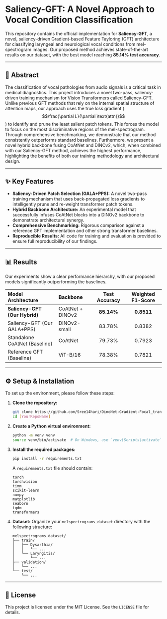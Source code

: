 # Saliency-GFT: A Novel Approach to Vocal Condition Classification

This repository contains the official implementation for **Saliency-GFT**, a novel, saliency-driven Gradient-based Feature Tayloring (GFT) architecture for classifying laryngeal and neurological vocal conditions from mel-spectrogram images. Our proposed method achieves state-of-the-art results on our dataset, with the best model reaching **85.14% test accuracy**.

-----

##  📖 Abstract

The classification of vocal pathologies from audio signals is a critical task in medical diagnostics. This project introduces a novel two-pass, saliency-driven training mechanism for Vision Transformers called Saliency-GFT. Unlike previous GFT methods that rely on the internal spatial structure of attention maps, our approach uses the true loss gradient ($$\frac{\partial L}{\partial \text{attn}}$$) to identify and prune the least salient patch tokens. This forces the model to focus on the most discriminative regions of the mel-spectrogram. Through comprehensive benchmarking, we demonstrate that our method consistently outperforms standard baselines. Furthermore, we present a novel hybrid backbone fusing CoAtNet and DINOv2, which, when combined with our Saliency-GFT method, achieves the highest performance, highlighting the benefits of both our training methodology and architectural design.

-----

##  ✨ Key Features

  * **Saliency-Driven Patch Selection (GALA+PPS):** A novel two-pass training mechanism that uses back-propagated loss gradients to intelligently prune and re-weight transformer patch tokens.
  * **Hybrid Backbone Architecture:** An experimental model that successfully infuses CoAtNet blocks into a DINOv2 backbone to demonstrate architectural synergy.
  * **Comprehensive Benchmarking:** Rigorous comparison against a reference GFT implementation and other strong transformer baselines.
  * **Reproducible Results:** All code for training and evaluation is provided to ensure full reproducibility of our findings.

-----

##  📊 Results

Our experiments show a clear performance hierarchy, with our proposed models significantly outperforming the baselines.

| Model Architecture | Backbone | Test Accuracy | Weighted F1-Score |
| :--- | :--- | :---: | :---: |
| **Saliency-GFT (Our Hybrid)** | CoAtNet + DINOv2 | **85.14%** | **0.8511** |
| Saliency-GFT (Our GALA+PPS) | DINOv2-small | 83.78% | 0.8382 |
| Standalone CoAtNet (Baseline) | CoAtNet | 79.73% | 0.7923 |
| Reference GFT (Baseline) | ViT-B/16 | 78.38% | 0.7821 |

-----

##  ⚙️ Setup & Installation

To set up the environment, please follow these steps:

1.  **Clone the repository:**

    ```bash
    git clone https://github.com/Sree14hari/DinoNet-Gradient-Focal_transformer.git
    cd [YourRepoName]
    ```

2.  **Create a Python virtual environment:**

    ```bash
    python -m venv venv
    source venv/bin/activate  # On Windows, use `venv\Scripts\activate`
    ```

3.  **Install the required packages:**

    ```bash
    pip install -r requirements.txt
    ```

    A `requirements.txt` file should contain:

    ```
    torch
    torchvision
    timm
    scikit-learn
    numpy
    matplotlib
    seaborn
    tqdm
    transformers
    ```

4.  **Dataset:**
    Organize your `melspectrograms_dataset` directory with the following structure:

    ```
    melspectrograms_dataset/
    ├── train/
    │   ├── Dysarthia/
    │   │   └── ...
    │   └── Laryngitis/
    │       └── ...
    ├── validation/
    │   └── ...
    └── test/
        └── ...
    ```

-----


##  📝 License

This project is licensed under the MIT License. See the `LICENSE` file for details.
